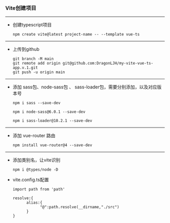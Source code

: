### Vite创建项目
***
* 创建typescript项目
      
      npm create vite@latest project-name -- --template vue-ts

***
* 上传到github

      git branch -M main
      git remote add origin git@github.com:DragonLJH/my-vite-vue-ts-app.v.1.git
      git push -u origin main

***
* 添加 sass包、node-sass包 、 sass-loader包，需要分别添加，以及对应版本号

      npm i sass --save-dev
      
      npm i node-sass@6.0.1 --save-dev

      npm i sass-loader@10.2.1 --save-dev

***
* 添加 vue-router 路由

      npm install vue-router@4 --save-dev

***
* 添加类别名，让vite识别

      npm i @types/node -D

* vite.config.ts配置

      import path from 'path'

      resolve:{
            alias:{
                  "@":path.resolve(__dirname,"./src")
            }
      }




